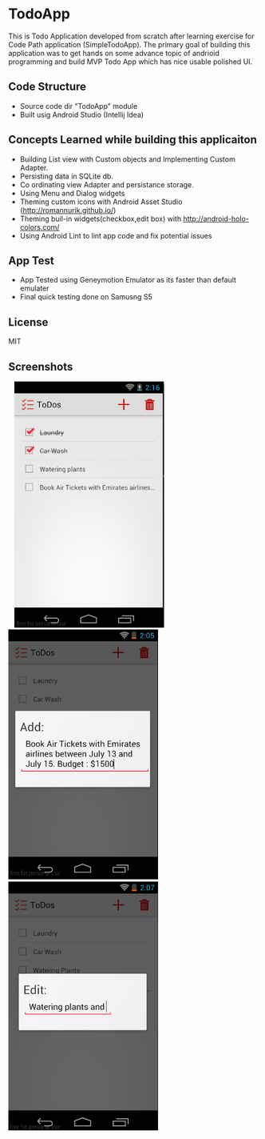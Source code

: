TodoApp
====================
This is Todo Application developed from scratch after learning exercise for Code Path application (SimpleTodoApp).
The primary goal of building this application was to get hands on some advance topic of andrioid programming and build MVP Todo App which has nice usable polished UI.

Code Structure
-----------
* Source code dir "TodoApp" module
* Built usig Android Studio (Intellij Idea)

Concepts Learned while building this applicaiton
--------------
* Building List view with Custom objects and Implementing Custom Adapter.
* Persisting data in SQLite db.
* Co ordinating view Adapter and persistance storage.
* Using Menu and Dialog widgets
* Theming custom icons with Android Asset Studio (http://romannurik.github.io/)
* Theming buil-in widgets(checkbox,edit box) with http://android-holo-colors.com/
* Using Android Lint to lint app code and fix potential issues

App Test
--------------
* App Tested using Geneymotion Emulator as its faster than default emulater
* Final quick testing done on Samusng S5


License
----
MIT

Screenshots
------------
&nbsp;&nbsp;
<img src="https://raw.githubusercontent.com/rutvijkumarshah/codepath_application/master/screeshots/TodoApp/AllTasks.PNG" width="300"/>
&nbsp;&nbsp;
<img src="https://raw.githubusercontent.com/rutvijkumarshah/codepath_application/master/screeshots/TodoApp/AddTask.PNG" width="300"/>
&nbsp;&nbsp;
<img src="https://raw.githubusercontent.com/rutvijkumarshah/codepath_application/master/screeshots/TodoApp/EditTask.PNG" width="300"/>
